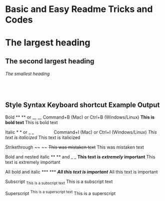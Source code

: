 <h1>Basic and Easy Readme Tricks and Codes </h1>


# The largest heading

## The second largest heading

###### The smallest heading

<p>
<p>
<br>


## Style	Syntax	Keyboard shortcut	Example	Output


Bold	** ** or __ __	Command+B (Mac) or Ctrl+B (Windows/Linux)	**This is bold text**	This is bold text




Italic	* * or _ _     	Command+I (Mac) or Ctrl+I (Windows/Linux)	*This text is italicized*	This text is italicized



Strikethrough	~~ ~~		~~This was mistaken text~~	This was mistaken text


Bold and nested italic	** ** and _ _		**This text is _extremely_ important**	This text is extremely important


All bold and italic	*** ***		***All this text is important***	All this text is important


Subscript	<sub> </sub>		<sub>This is a subscript text</sub>	This is a subscript text


Superscript	<sup> </sup>		<sup>This is a superscript text</sup>	This is a superscript 

